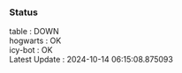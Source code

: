 ### Status


table : DOWN  
hogwarts : OK  
icy-bot : OK  
Latest Update : 2024-10-14 06:15:08.875093
